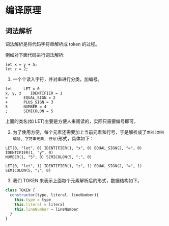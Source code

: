 # 编译原理

## 词法解析

词法解析是将代码字符串解析成 token 的过程。

例如对下面代码进行词法解析: 

```
let x = y + 5;
let z = 2;
```

1. 一个个读入字符，并对串进行分类，加编号。

```
let     LET = 0
x, y, z    IDENTIFIER = 1
=       EQUAL_SIGN = 2
+       PLUS_SIGN = 3
5       NUMBER = 4
;       SEMICOLON = 5
```

上面的类名(如 LET)主要是方便人来阅读的，实际只需要编号即可。

2. 为了使用方便，每个元素还需要加上当前元素和行号，于是解析成了`类别(类别编号, 字符串元素, 行号)`形式，具体如下：

```
LET(0, "let", 0) IDENTIFIER(1, "x", 0) EQUAL_SIGN(2, "=", 0) IDENTIFIER(1, "y", 0)
NUMBER(1, "5", 0) SEMICOLON(5, ";", 0)

LET(0, "let", 1) IDENTIFIER(1, "z", 1) EQUAL_SIGN(2, "=", 1) SEMICOLON(5, ";", 0)
```

3. 我们 TOKEN 来表示上面每个元素解析后的形式，数据结构如下。

```js
class TOKEN {
  constructor(type, literal, lineNumber){
    this.type = type
    this.literal = literal
    this.lineNumber = lineNumber
  }
}
```
